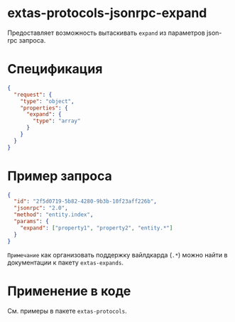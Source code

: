

# extas-protocols-jsonrpc-expand

Предоставляет возможность вытаскивать `expand` из параметров json-rpc запроса.

# Спецификация

```json
{
  "request": {
    "type": "object",
    "properties": {
      "expand": {
        "type": "array"
      }
    }
  }
}
```

# Пример запроса

```json
{
  "id": "2f5d0719-5b82-4280-9b3b-10f23aff226b",
  "jsonrpc": "2.0",
  "method": "entity.index",
  "params": {
    "expand": ["property1", "property2", "entity.*"]
  }
}
```

`Примечание` как организовать поддержку вайлдкарда (`.*`) можно найти в документации к пакету `extas-expands`.

# Применение в коде

См. примеры в пакете `extas-protocols`. 